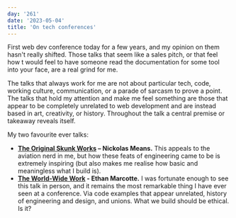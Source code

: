```yaml
---
day: '261'
date: '2023-05-04'
title: 'On tech conferences'
---
```


First web dev conference today for a few years, and my opinion on them hasn't really shifted. Those talks that seem like a sales pitch, or that feel how t would feel to have someone read the documentation for some tool into your face, are a real grind for me.

The talks that always work for me are not about particular tech, code, working culture, communication, or a parade of sarcasm to prove a point. The talks that hold my attention and make me feel something are those that appear to be completely unrelated to web development and are instead based in art, creativity, or history. Throughout the talk a central premise or takeaway reveals itself.

My two favourite ever talks:

- **[The Original Skunk Works](https://www.youtube.com/watch?v=pL3Yzjk5R4M) – Nickolas Means.** This appeals to the aviation nerd in me, but how these feats of engineering came to be is extremely inspiring (but also makes me realise how basic and meaningless what I build is).
- **[The World-Wide Work](https://www.youtube.com/watch?v=7nQu-NwSyCQ) - Ethan Marcotte.** I was fortunate enough to see this talk in person, and it remains the most remarkable thing I have ever seen at a conference. Via code examples that appear unrelated, history of engineering and design, and unions. What we build should be ethical. Is it?
